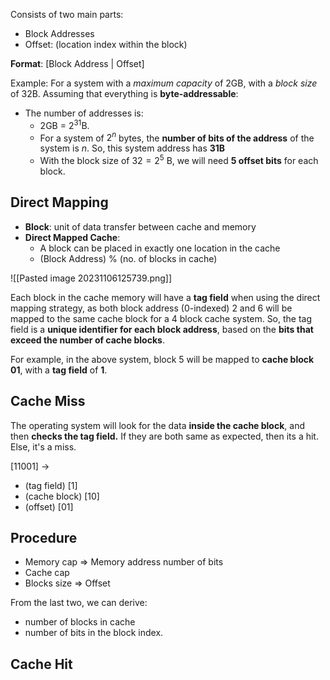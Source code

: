 Consists of two main parts: 
- Block Addresses
- Offset: (location index within the block)

**Format**: [Block Address | Offset]

Example: For a system with a *maximum capacity* of 2GB, with a *block size* of 32B. Assuming that everything is **byte-addressable**:
- The number of addresses is: 
	- 2GB = $2^{31}$B.
	- For a system of $2^n$ bytes, the **number of bits of the address** of the system is $n$. So, this system address has **31B**
	- With the block size of $32 = 2^5$ B, we will need **5 offset bits** for each block.
## Direct Mapping
- **Block**: unit of data transfer between cache and memory
- **Direct Mapped Cache**: 
	- A block can be placed in exactly one location in the cache
	- (Block Address) % (no. of blocks in cache)
	
![[Pasted image 20231106125739.png]]

Each block in the cache memory will have a **tag field** when using the direct mapping strategy, as both block address (0-indexed) 2 and 6 will be mapped to the same cache block for a 4 block cache system. So, the tag field is a **unique identifier for each block address**, based on the **bits that exceed the number of cache blocks**.

For example, in the above system, block 5 will be mapped to **cache block 01**, with a **tag field** of **1**.
## Cache Miss
The operating system will look for the data **inside the cache block**, and then **checks the tag field.** If they are both same as expected, then its a hit. Else, it's a miss.

[11001] -> 
- (tag field) [1]
- (cache block) [10]
- (offset) [01]

## Procedure
- Memory cap $\Rightarrow$ Memory address number of bits
- Cache cap
- Blocks size $\Rightarrow$ Offset

From the last two, we can derive: 
- number of blocks in cache
- number of bits in the block index.

## Cache Hit
